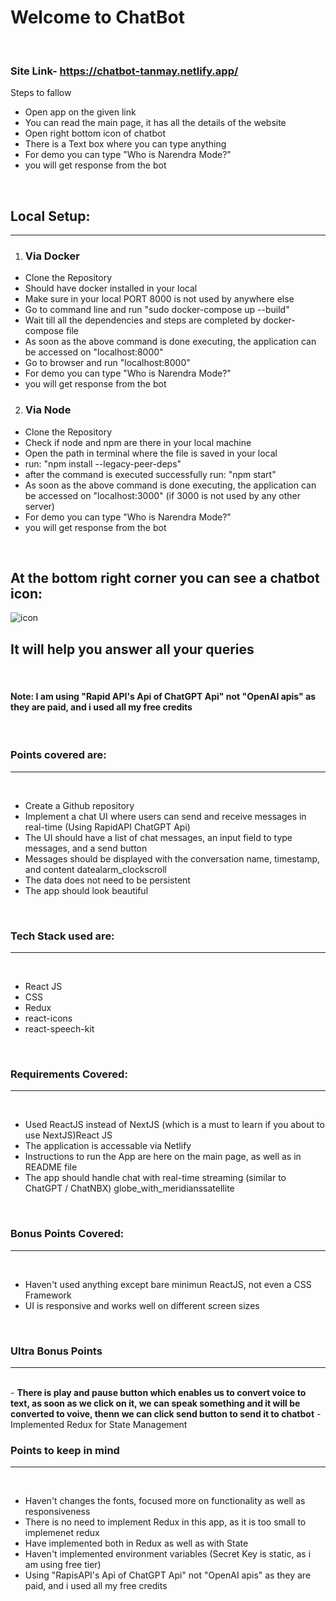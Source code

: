 # Welcome to ChatBot

<br>
 
### Site Link- https://chatbot-tanmay.netlify.app/

Steps to fallow

- Open app on the given link
- You can read the main page, it has all the details of the website
- Open right bottom icon of chatbot
- There is a Text box where you can type anything
- For demo you can type "Who is Narendra Mode?"
- you will get response from the bot

<br>

## Local Setup:

---

1. ### Via Docker

- Clone the Repository
- Should have docker installed in your local
- Make sure in your local PORT 8000 is not used by anywhere else
- Go to command line and run "sudo docker-compose up --build"
- Wait till all the dependencies and steps are completed by docker-compose file
- As soon as the above command is done executing, the application can be accessed on "localhost:8000"
- Go to browser and run "localhost:8000"
- For demo you can type "Who is Narendra Mode?"
- you will get response from the bot

2. ### Via Node

- Clone the Repository
- Check if node and npm are there in your local machine
- Open the path in terminal where the file is saved in your local
- run: "npm install --legacy-peer-deps"
- after the command is executed successfully run: "npm start"
- As soon as the above command is done executing, the application can be accessed on "localhost:3000" (if 3000 is not used by any other server)
- For demo you can type "Who is Narendra Mode?"
- you will get response from the bot

<br>

## At the bottom right corner you can see a chatbot icon:

<img
            src="https://img.icons8.com/stickers/100/null/chatbot.png"
            alt="icon"
          />

## It will help you answer all your queries

<br>

#### Note: I am using "Rapid API's Api of ChatGPT Api" not "OpenAI apis" as they are paid, and i used all my free credits

<br>

### Points covered are:

---

<br>

- Create a Github repository
- Implement a chat UI where users can send and receive messages in real-time (Using RapidAPI ChatGPT Api)
- The UI should have a list of chat messages, an input field to type messages, and a send button
- Messages should be displayed with the conversation name, timestamp, and content datealarm_clockscroll
- The data does not need to be persistent
- The app should look beautiful

<br>

### Tech Stack used are:

---

<br>

- React JS
- CSS
- Redux
- react-icons
- react-speech-kit

<br>

### Requirements Covered:

---

<br>

- Used ReactJS instead of NextJS (which is a must to learn if you about to use NextJS)React JS
- The application is accessable via Netlify
- Instructions to run the App are here on the main page, as well as in README file
- The app should handle chat with real-time streaming (similar to ChatGPT / ChatNBX) globe_with_meridianssatellite

<br>

### Bonus Points Covered:

---

<br>

- Haven't used anything except bare minimun ReactJS, not even a CSS Framework
- UI is responsive and works well on different screen sizes

<br>

### Ultra Bonus Points

---

<br>
- <strong>There is play and pause button which enables us to convert voice to text, as soon as we click on it, we can speak something and it will be converted to voive, thenn we can click send button to send it to chatbot</strong>
- Implemented Redux for State Management

<br/>

### Points to keep in mind

---

<br>

- Haven't changes the fonts, focused more on functionality as well as responsiveness
- There is no need to implement Redux in this app, as it is too small to implemenet redux
- Have implemented both in Redux as well as with State
- Haven't implemented environment variables (Secret Key is static, as i am using free tier)
- Using "RapisAPI's Api of ChatGPT Api" not "OpenAI apis" as they are paid, and i used all my free credits
